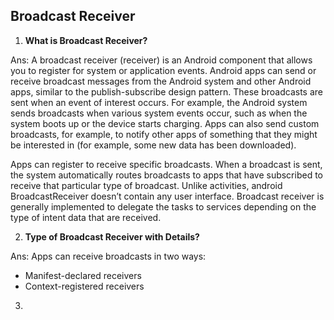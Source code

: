 ## Broadcast Receiver

1. **What is Broadcast Receiver?**

Ans: A broadcast receiver (receiver) is an Android component that allows you to register for system or application events. Android apps can send or receive broadcast messages from the Android system and other Android apps, similar to the publish-subscribe design pattern. These broadcasts are sent when an event of interest occurs. For example, the Android system sends broadcasts when various system events occur, such as when the system boots up or the device starts charging. Apps can also send custom broadcasts, for example, to notify other apps of something that they might be interested in (for example, some new data has been downloaded).

Apps can register to receive specific broadcasts. When a broadcast is sent, the system automatically routes broadcasts to apps that have subscribed to receive that particular type of broadcast. Unlike activities, android BroadcastReceiver doesn’t contain any user interface. Broadcast receiver is generally implemented to delegate the tasks to services depending on the type of intent data that are received.

2. **Type of Broadcast Receiver with Details?**

Ans: Apps can receive broadcasts in two ways:
- Manifest-declared receivers
- Context-registered receivers

3. 
